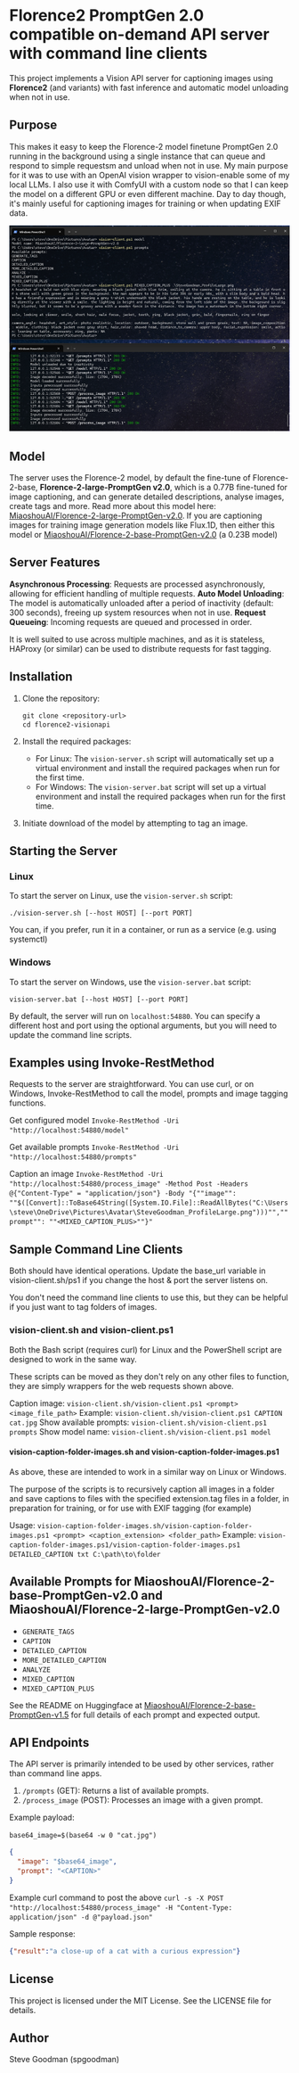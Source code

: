 # Florence2 PromptGen 2.0 compatible on-demand API server with command line clients

This project implements a Vision API server for captioning images using **Florence2** (and variants) with fast inference and automatic model unloading when not in use.

## Purpose

This makes it easy to keep the Florence-2 model finetune PromptGen 2.0 running in the background using a single instance that can queue and respond to simple requestsm and unload when not in use. My main purpose for it was to use with an OpenAI vision wrapper to vision-enable some of my local LLMs. I also use it with ComfyUI with a custom node so that I can keep the model on a different GPU or even different machine. Day to day though, it's mainly useful for captioning images for training or when updating EXIF data.

![A screenshot of a computer screen with a dark background and text.](example.png)


## Model

The server uses the Florence-2 model, by default the fine-tune of Florence-2-base, **Florence-2-large-PromptGen v2.0**, which is a 0.77B fine-tuned for image captioning, and can generate detailed descriptions, analyse images, create tags and more. Read more about this model here: [MiaoshouAI/Florence-2-large-PromptGen-v2.0](https://huggingface.co/MiaoshouAI/Florence-2-base-PromptGen-v2.0). If you are captioning images for training image generation models like Flux.1D, then either this model or [MiaoshouAI/Florence-2-base-PromptGen-v2.0](https://huggingface.co/MiaoshouAI/Florence-2-base-PromptGen-v2.0) (a 0.23B model)

## Server Features

**Asynchronous Processing**: Requests are processed asynchronously, allowing for efficient handling of multiple requests.
**Auto Model Unloading**: The model is automatically unloaded after a period of inactivity (default: 300 seconds), freeing up system resources when not in use.
**Request Queueing**: Incoming requests are queued and processed in order.

It is well suited to use across multiple machines, and as it is stateless, HAProxy (or similar) can be used to distribute requests for fast tagging.

## Installation

1. Clone the repository:

   ```
   git clone <repository-url>
   cd florence2-visionapi
   ```

2. Install the required packages:
   - For Linux: The `vision-server.sh` script will automatically set up a virtual environment and install the required packages when run for the first time.
   - For Windows: The `vision-server.bat` script will set up a virtual environment and install the required packages when run for the first time.

3. Initiate download of the model by attempting to tag an image.

## Starting the Server

### Linux

To start the server on Linux, use the `vision-server.sh` script:

```
./vision-server.sh [--host HOST] [--port PORT]
```
You can, if you prefer, run it in a container, or run as a service (e.g. using systemctl)

### Windows

To start the server on Windows, use the `vision-server.bat` script:

```
vision-server.bat [--host HOST] [--port PORT]
```

By default, the server will run on `localhost:54880`. You can specify a different host and port using the optional arguments, but you will need to update the command line scripts.

## Examples using Invoke-RestMethod

Requests to the server are straightforward. You can use curl, or on Windows, Invoke-RestMethod to call the model, prompts and image tagging functions. 

Get configured model
`Invoke-RestMethod -Uri "http://localhost:54880/model"`

Get available prompts
`Invoke-RestMethod -Uri "http://localhost:54880/prompts"`

Caption an image
`Invoke-RestMethod -Uri "http://localhost:54880/process_image" -Method Post -Headers @{"Content-Type" = "application/json"} -Body "{""image"": ""$([Convert]::ToBase64String([System.IO.File]::ReadAllBytes("C:\Users\steve\OneDrive\Pictures\Avatar\SteveGoodman_ProfileLarge.png")))"",""prompt"": ""<MIXED_CAPTION_PLUS>""}"`

## Sample Command Line Clients

Both should have identical operations. Update the base_url variable in vision-client.sh/ps1 if you change the host & port the server listens on.

You don't need the command line clients to use this, but they can be helpful if you just want to tag folders of images.


### vision-client.sh and vision-client.ps1

Both the Bash script (requires curl) for Linux and the PowerShell script are designed to work in the same way.

These scripts can be moved as they don't rely on any other files to function, they are simply wrappers for the web requests shown above.

Caption image: `vision-client.sh/vision-client.ps1 <prompt> <image_file_path>`
Example: `vision-client.sh/vision-client.ps1 CAPTION cat.jpg`
Show available prompts: `vision-client.sh/vision-client.ps1 prompts`
Show model name: `vision-client.sh/vision-client.ps1 model`

#### vision-caption-folder-images.sh and vision-caption-folder-images.ps1

As above, these are intended to work in a similar way on Linux or Windows. 

The purpose of the scripts is to recursively caption all images in a folder and save captions to files with the specified extension.tag files in a folder, in preparation for training, or for use with EXIF tagging (for example)

Usage: `vision-caption-folder-images.sh/vision-caption-folder-images.ps1 <prompt> <caption_extension> <folder_path>`
Example: `vision-caption-folder-images.ps1/vision-caption-folder-images.ps1 DETAILED_CAPTION txt C:\path\to\folder`

## Available Prompts for MiaoshouAI/Florence-2-base-PromptGen-v2.0 and MiaoshouAI/Florence-2-large-PromptGen-v2.0

- `GENERATE_TAGS`
- `CAPTION`
- `DETAILED_CAPTION`
- `MORE_DETAILED_CAPTION`
- `ANALYZE`
- `MIXED_CAPTION`
- `MIXED_CAPTION_PLUS`

See the README on Huggingface at [MiaoshouAI/Florence-2-base-PromptGen-v1.5](https://huggingface.co/MiaoshouAI/Florence-2-base-PromptGen-v1.5) for full details of each prompt and expected output.

## API Endpoints

The API server is primarily intended to be used by other services, rather than command line apps.

1. `/prompts` (GET): Returns a list of available prompts.
2. `/process_image` (POST): Processes an image with a given prompt.

Example payload:

`base64_image=$(base64 -w 0 "cat.jpg")`

```json
{
  "image": "$base64_image",
  "prompt": "<CAPTION>"
}
```

Example curl command to post the above
`curl -s -X POST "http://localhost:54880/process_image" -H "Content-Type: application/json" -d @"payload.json"
`

Sample response:

```json
{"result":"a close-up of a cat with a curious expression"}
```

## License

This project is licensed under the MIT License. See the LICENSE file for details.

## Author

Steve Goodman (spgoodman)
